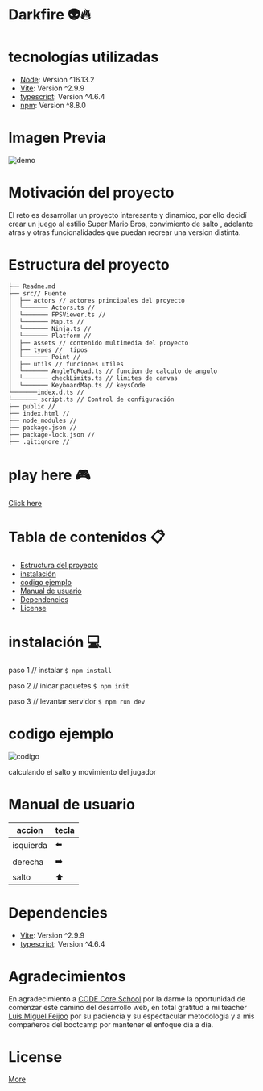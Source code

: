 # Darkfire :alien::fire:

# tecnologías utilizadas 

* [Node](https://nodejs.org/es/): Version ^16.13.2  
* [Vite](https://vitejs.dev/guide/#scaffolding-your-first-vite-project): Version ^2.9.9 
* [typescript](https://www.typescriptlang.org/): Version ^4.6.4 
* [npm](https://www.npmjs.com/): Version ^8.8.0


# Imagen Previa

![demo](https://user-images.githubusercontent.com/96850176/169742802-5183aa88-02d0-4952-a9d1-5a439df4a1f2.jpeg)

# Motivación del proyecto

El reto es desarrollar un proyecto interesante y dinamico, por ello decidí crear un juego al estilio Super Mario Bros, convimiento de salto , adelante atras y otras funcionalidades que puedan recrear una version distinta.

# Estructura del proyecto

```
├── Readme.md                   
├── src// Fuente
│  ├── actors // actores principales del proyecto
│  └─────── Actors.ts //
│  └─────── FPSViewer.ts //
│  └─────── Map.ts //
│  └─────── Ninja.ts //
│  └─────── Platform //
│  ├── assets // contenido multimedia del proyecto
│  ├── types //  tipos
│  └─────── Point //
│  ├── utils // funciones utiles
│  └─────── AngleToRoad.ts // funcion de calculo de angulo
│  └─────── checkLimits.ts // limites de canvas
│  └─────── KeyboardMap.ts // keysCode
└───────index.d.ts // 
└─────── script.ts // Control de configuración
├── public //
├── index.html // 
├── node_modules // 
├── package.json //
├── package-lock.json //
├── .gitignore //

```
# play here :video_game:

[Click here]([https://nodejs.org/es/](https://jesuscabrita.github.io/Darkfire/))

# Tabla de contenidos :clipboard:

* [Estructura del proyecto](#Estructura-del-proyecto)
* [instalación](#instalacion) 
* [codigo ejemplo](#codigo-ejemplo) 
* [Manual de usuario](#Manual-de-usuario)
* [Dependencies](#Dependencies)
* [License](#License)


# instalación :computer:

paso 1 // instalar 
`$ npm install` 

paso 2  // inicar paquetes 
`$ npm init `

paso 3 // levantar servidor 
`$ npm run dev` 

# codigo ejemplo 

![codigo](https://user-images.githubusercontent.com/96850176/169834918-59c2db6d-151a-48a3-a638-71b1a8b4bbda.jpeg)

 calculando el salto y movimiento del jugador 
 
 # Manual de usuario
 
 | accion | tecla |
| ------------- | ------------- |
|isquierda  | :arrow_left:  |
|derecha  | :arrow_right:  |
| salto  | :arrow_up: |

# Dependencies

* [Vite](https://vitejs.dev/guide/#scaffolding-your-first-vite-project): Version ^2.9.9 
* [typescript](https://www.typescriptlang.org/): Version ^4.6.4 

# Agradecimientos

En agradecimiento a [CODE Core School](https://github.com/core-school) por la darme la oportunidad de comenzar este camino del desarrollo web, en total gratitud a mi teacher [Luis Miguel Feijoo](https://github.com/luismiguelfeijoo) por su paciencia y su espectacular metodologia y a mis compañeros del bootcamp por mantener el enfoque dia a dia.


# License
 
  [More](./LICENSE)
